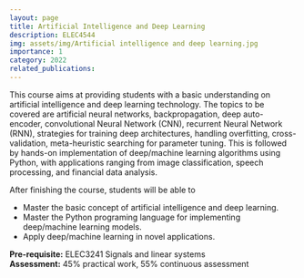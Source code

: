 ```yaml
---
layout: page
title: Artificial Intelligence and Deep Learning
description: ELEC4544
img: assets/img/Artificial intelligence and deep learning.jpg
importance: 1
category: 2022
related_publications: 
---
```

This course aims at providing students with a basic understanding on artificial intelligence and deep learning technology. The topics to be covered are artificial neural networks, backpropagation, deep auto-encoder, convolutional Neural Network (CNN), recurrent Neural Network (RNN), strategies for training deep architectures, handling overfitting, cross-validation, meta-heuristic searching for parameter tuning. This is followed by hands-on implementation of deep/machine learning algorithms using Python, with applications ranging from image classification, speech processing, and financial data analysis.

After finishing the course, students will be able to
- Master the basic concept of artificial intelligence and deep learning.
- Master the Python programing language for implementing deep/machine learning models.
- Apply deep/machine learning in novel applications.<br>

<strong>Pre-requisite:</strong> ELEC3241 Signals and linear systems<br>
<strong>Assessment:</strong> 45% practical work, 55% continuous assessment


